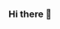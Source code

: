### Hi there 👋

<!--
**S559249/S559249** is a ✨ _special_ ✨ repository because its `README.md` (this file) appears on your GitHub profile.

Here are some ideas to get you started:

- 🔭 I’m currently working on github.com
- 🌱 I’m currently learning web applications.
- 👯 I’m looking to collaborate on project
- 🤔 I’m looking for help with my 
- 💬 Ask me about my interests
- 📫 How to reach me: aasritaemani02@gmail.com
- 😄 Fun fact: I like to pinch my friends
-->
